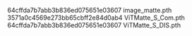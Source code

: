 64cffda7b7abb3b836ed075651e03607  image_matte.pth
3571a0c4569e273bb65cbff2e84d0ab4  ViTMatte_S_Com.pth
64cffda7b7abb3b836ed075651e03607  ViTMatte_S_DIS.pth
